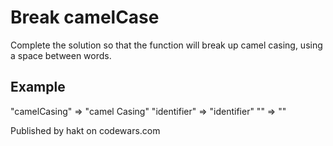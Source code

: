 # Break camelCase

Complete the solution so that the function will break up camel casing, using a space between words.

## Example

"camelCasing" => "camel Casing"
"identifier" => "identifier"
"" => ""

Published by hakt on codewars.com
